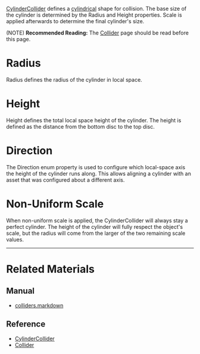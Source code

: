 [CylinderCollider](https://github.com/ArendDanielek/ZeroDocsTest/blob/master/code_reference/class_reference/CylinderCollider.markdown) defines a [cylindrical](https://en.wikipedia.org/wiki/Cylinder ) shape for collision. The base size of the cylinder is determined by the Radius  and Height  properties. Scale is applied afterwards to determine the final cylinder's size.

(NOTE) **Recommended Reading:** The [Collider](https://github.com/ArendDanielek/ZeroDocsTest/blob/master/zero_editor_documentation/zeromanual/physics/colliders.markdown) page should be read before this page.


 #  Radius
Radius  defines the radius of the cylinder in local space.

 #  Height
Height  defines the total local space height of the cylinder. The height is defined as the distance from the bottom disc to the top disc.

 #  Direction
The Direction enum property is used to configure which local-space axis the height of the cylinder runs along. This allows aligning a cylinder with an asset that was configured about a different axis.

 #  Non-Uniform Scale
When non-uniform scale is applied, the CylinderCollider will always stay a perfect cylinder. The height of the cylinder will fully respect the object's scale, but the radius will come from the larger of the two remaining scale values.


---
 #  Related Materials
 ##  Manual
- [colliders.markdown](https://github.com/ArendDanielek/ZeroDocsTest/blob/master/zero_editor_documentation/zeromanual/physics/colliders.markdown)

 ##  Reference
- [CylinderCollider](https://github.com/ArendDanielek/ZeroDocsTest/blob/master/code_reference/class_reference/CylinderCollider.markdown)
- [Collider](https://github.com/ArendDanielek/ZeroDocsTest/blob/master/code_reference/class_reference/Collider.markdown) 
  
  
  
  
  
  
  

 